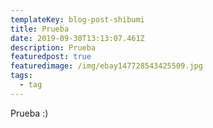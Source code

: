```yaml
---
templateKey: blog-post-shibumi
title: Prueba
date: 2019-09-30T13:13:07.461Z
description: Prueba
featuredpost: true
featuredimage: /img/ebay147728543425509.jpg
tags:
  - tag
---
```

Prueba :)
